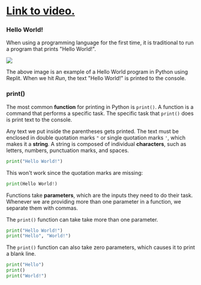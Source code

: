 # [Link to video.](https://www.youtube.com/watch?v=qKw8Rn753RA&list=PLVD25niNi0Bkf2psAf7PzB1SV068XyNPo&index=3)

### Hello World!

When using a programming language for the first time, it is traditional to run a program that prints "Hello World!".

![](https://raw.githubusercontent.com/MissStrong/ICS3UE_Semester_2_2020-2021/main/Images/Hello_World_Python_Full_2.png)

The above image is an example of a Hello World program in Python using Replit. When we hit *Run*, the text "Hello World!" is printed to the console. 

### print()

The most common **function** for printing in Python is `print()`. A function is a command that performs a specific task. The specific task that `print()` does is print text to the console.

Any text we put inside the parentheses gets printed. The text must be enclosed in double quotation marks `"` or single quotation marks `'`, which makes it a **string**. A string is composed of individual **characters**, such as letters, numbers, punctuation marks, and spaces. 

```python
print("Hello World!")
```

This won't work since the quotation marks are missing:

``` python
print(Hello World!)
```

Functions take **parameters**, which are the inputs they need to do their task. Whenever we are providing more than one parameter in a function, we separate them with commas. 

The `print()` function can take take more than one parameter.

```python
print("Hello World!") 
print("Hello", "World!")
```

The `print()` function can also take zero parameters, which causes it to print a blank line.

```python
print("Hello")
print()
print("World!")
```
